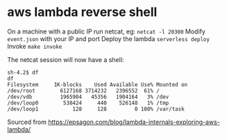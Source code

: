 # aws lambda reverse shell

On a machine with a public IP run netcat, eg: `netcat -l 20300`
Modify `event.json` with your IP and port
Deploy the lambda `serverless deploy`
Invoke `make invoke`

The netcat session will now have a shell:
```
sh-4.2$ df
df
Filesystem     1K-blocks    Used Available Use% Mounted on
/dev/root        6127168 3714232   2396552  61% /
/dev/vdb         1965904   45356   1904164   3% /dev
/dev/loop0        538424     440    526148   1% /tmp
/dev/loop1           128     128         0 100% /var/task
```


Sourced from https://epsagon.com/blog/lambda-internals-exploring-aws-lambda/


